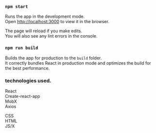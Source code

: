 ### `npm start`

Runs the app in the development mode.<br />
Open [http://localhost:3000](http://localhost:3000) to view it in the browser.

The page will reload if you make edits.<br />
You will also see any lint errors in the console.

### `npm run build`

Builds the app for production to the `build` folder.<br />
It correctly bundles React in production mode and optimizes the build for the best performance.

### technologies used.

React <br />
Create-react-app<br />
MobX<br />
Axios<br />

CSS<br />
HTML<br />
JS/X<br />
<br />
